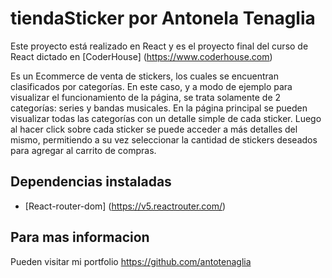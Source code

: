 # tiendaSticker por Antonela Tenaglia

Este proyecto está realizado en React y es el proyecto final del curso de React dictado en [CoderHouse] (https://www.coderhouse.com)

Es un Ecommerce de venta de stickers, los cuales se encuentran clasificados por categorías. En este caso, y a modo de ejemplo para visualizar el funcionamiento de la página, se trata solamente de 2 categorías: series y bandas musicales. 
En la página principal se pueden visualizar todas las categorías con un detalle simple de cada sticker. Luego al hacer click sobre cada sticker se puede acceder a más detalles del mismo, permitiendo a su vez seleccionar la cantidad de stickers deseados para agregar al carrito de compras. 

## Dependencias instaladas

- [React-router-dom] (https://v5.reactrouter.com/)

## Para mas informacion 

Pueden visitar mi portfolio https://github.com/antotenaglia


